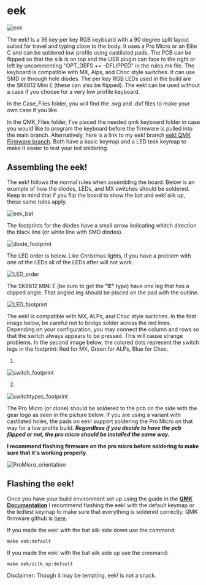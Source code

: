 # eek

![eek](https://i.imgur.com/34O3xKW.jpg)

The eek! Is a 36 key per key RGB keyboard with a 90 degree split layout suited for travel and typing close to the body. It uses a Pro Micro or an Elite C and can be soldered low profile using castilated pads. The PCB can be flipped so that the silk is on top and the USB plugin can face to the right or left by uncommenting "OPT_DEFS += -DFLIPPED" in the rules.mk file. The keyboard is compatible with MX, Alps, and Choc style switches. It can use SMD or through hole diodes. The per key RGB LEDs used in the build are the SK6812 Mini E (these can also be flipped). The eek! can be used without a case if you choose for a very low profile keyboard. 


In the Case_Files folder, you will find the .svg and .dxf files to make your own case if you like.

In the QMK_Files folder, I've placed the needed qmk keyboard folder in case you would like to program the keyboard before the firmware is pulled into the main branch. Alternatively, here is a link to my eek! branch [eek! QMK Firmware branch](https://github.com/Klackygears/qmk_firmware/tree/eek_qmk). Both have a basic keymap and a LED tesk keymap to make it easier to test your led soldering.


## Assembling the eek!

The eek! follows the normal rules when assembling the board. Below is an example of how the diodes, LEDs, and MX switches should be soldered. Keep in mind that if you flip the board to show the bat and eek! silk up, these same rules apply. 

![eek_bat](https://i.imgur.com/YrOqmft.jpeg)


The footprints for the diodes have a small arrow indicating whitch direction the black line (or white line with SMD diodes).

![diode_footprint](https://raw.githubusercontent.com/Klackygears/eek_case/main/Photos/footprint_diode.jpg)

The LED order is below. Like Christmas lights, if you have a problem with one of the LEDs all of the LEDs after will not work.

![LED_order](https://raw.githubusercontent.com/Klackygears/eek_case/main/Photos/footprint_diode.jpg)


The SK6812 MINI E (be sure to get the **"E"** type) have one leg that has a clipped angle. That angled leg should be placed on the pad with the outline.

![LED_footprint](https://raw.githubusercontent.com/Klackygears/eek_case/main/Photos/footprint_LED.jpg)


The eek! is compatible with MX, ALPs, and Choc style switches. In the first image below, be careful not to bridge solder across the red lines. Depending on your configuration, you may connect the column and rows so that the switch always appears to be pressed. This will cause strange problems. In the second image below, the colored dots represent the switch legs in the footprint: Red for MX, Green for ALPs, Blue for Choc. 

1)
![switch_footprint](https://raw.githubusercontent.com/Klackygears/eek_case/main/Photos/footprint_switch.jpg)

2)
![switchtypes_footprint](https://raw.githubusercontent.com/Klackygears/eek_case/main/Photos/footprint_switch_types.jpg)


The Pro Micro (or clone) should be soldered to the pcb on the side with the gear logo as seen in the picture below. If you are using a variant with castilated holes, the pads on eek! support soldering the Pro Micro on that way for a low profile build. **_Regardless if you decide to have the pcb flipped or not, the pro micro should be installed the same way._** 

**I recommend flashing firmware on the pro micro before soldering to make sure that it's working properly.**

![ProMicro_orientation](https://raw.githubusercontent.com/Klackygears/eek_case/main/Photos/ProMicro_placement2.jpg)


## Flashing the eek!

Once you have your build environment set up using the guide in the **[QMK Documentation](https://docs.qmk.fm/)** I recommend flashing the eek! with the default keymap or the ledtest keymap to make sure that everything is soldered correctly. QMK firmware github is [here](https://github.com/qmk/qmk_firmware).

If you made the eek! with the bat silk side down use the command:

``make eek:default``

If you made the eek! with the bat silk side up use the command:

``make eek/silk_up:default``


Disclaimer: Though it may be tempting, eek! is not a snack.
